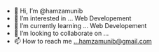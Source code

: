 - 👋 Hi, I’m @hamzamunib
- 👀 I’m interested in ... Web Developement
- 🌱 I’m currently learning ... Web Developement
- 💞️ I’m looking to collaborate on ...
- 📫 How to reach me ...hamzamunib@gmail.com

<!---
hamzamunib/hamzamunib is a ✨ special ✨ repository because its `README.md` (this file) appears on your GitHub profile.
You can click the Preview link to take a look at your changes.
--->
